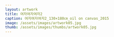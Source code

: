 ```yaml
---
layout: artwork
title: 여자여자여자2
caption: 여자여자여자2_130×180㎝_oil on canvas_2015
image: /assets/images/artwork05.jpg
thumb: /assets/images/thumbs/artwork05.jpg
---
```

